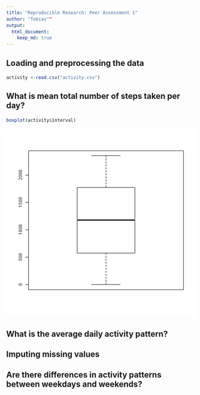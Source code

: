 ```yaml
---
title: "Reproducible Research: Peer Assessment 1"
author: "Tobias""
output: 
  html_document:
    keep_md: true
---
```



## Loading and preprocessing the data

```r
activity <-read.csv("activity.csv")
```


## What is mean total number of steps taken per day?

```r
boxplot(activity$interval)
```

![plot of chunk unnamed-chunk-2](figure/unnamed-chunk-2-1.png) 


## What is the average daily activity pattern?



## Imputing missing values



## Are there differences in activity patterns between weekdays and weekends?
